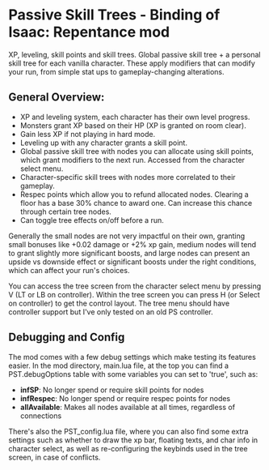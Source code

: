# Passive Skill Trees - Binding of Isaac: Repentance mod

XP, leveling, skill points and skill trees. Global passive skill tree + a personal skill tree for each vanilla character. These apply modifiers that can modify your run, from simple stat ups to gameplay-changing alterations.

## General Overview:

- XP and leveling system, each character has their own level progress.
- Monsters grant XP based on their HP (XP is granted on room clear).
- Gain less XP if not playing in hard mode.
- Leveling up with any character grants a skill point.
- Global passive skill tree with nodes you can allocate using skill points, which grant modifiers to the next run. Accessed from the character select menu.
- Character-specific skill trees with nodes more correlated to their gameplay.
- Respec points which allow you to refund allocated nodes. Clearing a floor has a base 30% chance to award one. Can increase this chance through certain tree nodes.
- Can toggle tree effects on/off before a run.

Generally the small nodes are not very impactful on their own, granting small bonuses like +0.02 damage or +2% xp gain, medium nodes will tend to grant slightly more significant boosts, and large nodes can present an upside vs downside effect or significant boosts under the right conditions, which can affect your run's choices.

You can access the tree screen from the character select menu by pressing V (LT or LB on controller). Within the tree screen you can press H (or Select on controller) to get the control layout. The tree menu should have controller support but I've only tested on an old PS controller.

## Debugging and Config

The mod comes with a few debug settings which make testing its features easier. In the mod directory, main.lua file, at the top you can find a PST.debugOptions table with some variables you can set to 'true', such as:

- **infSP**: No longer spend or require skill points for nodes
- **infRespec**: No longer spend or require respec points for nodes
- **allAvailable**: Makes all nodes available at all times, regardless of connections

There's also the PST_config.lua file, where you can also find some extra settings such as whether to draw the xp bar, floating texts, and char info in character select, as well as re-configuring the keybinds used in the tree screen, in case of conflicts.
